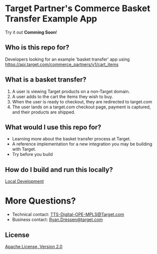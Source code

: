 # Target Partner's Commerce Basket Transfer Example App
Try it out **Comming Soon**!

## Who is this repo for?
Developers looking for an example 'basket transfer' app using https://api.target.com/commerce_partners/v1/cart_items

## What is a basket transfer?
1. A user is viewing Target products on a non-Target domain.
2. A user adds to the cart the items they wish to buy.
3. When the user is ready to checkout, they are redirected to target.com 
4. The user lands on a target.com checkout page, payment is captured, and their products are shipped.

## What would I use this repo for?
* Learning more about the basket transfer process at Target.
* A reference implementation for a new integration you may be building with Target.
* Try before you build

## How do I build and run this locally?
[Local Development](LOCAL.md)

# More Questions?
* Technical contact: TTS-Digital-OPE-MPLS@Target.com
* Business contact: Ryan.Dressen@target.com

## License
[Apache License, Version 2.0](LICENSE.md)
